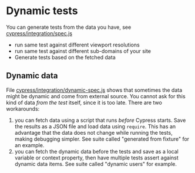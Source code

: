 # Dynamic tests

You can generate tests from the data you have, see [cypress/integration/spec.js](cypress/integration/spec.js)

- run same test against different viewport resolutions
- run same test against different sub-domains of your site
- Generate tests based on the fetched data

## Dynamic data

File [cypress/integration/dynamic-spec.js](cypress/integration/dynamic-spec.js) shows that sometimes the data might be dynamic and come from external source. You cannot ask for this kind of data _from the test_ itself, since it is too late. There are two workarounds:

1. you can fetch data using a script that runs _before_ Cypress starts. Save the results as a JSON file and load data using `require`. This has an advantage that the data does not change while running the tests, making debugging simpler. See suite called "generated from fixture" for an example.
2. you can fetch the dynamic data before the tests and save as a local variable or context property, then have multiple tests assert against dynamic data items. See suite called "dynamic users" for example.
